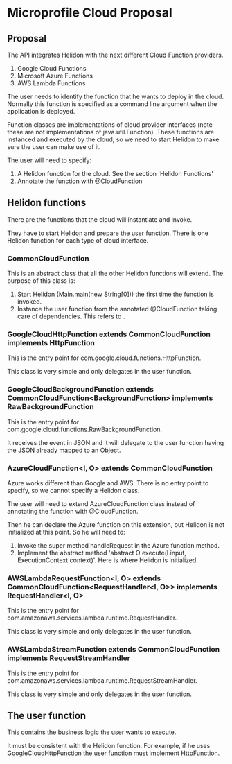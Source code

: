 # Microprofile Cloud Proposal

## Proposal

The API integrates Helidon with the next different Cloud Function providers.
1. Google Cloud Functions
2. Microsoft Azure Functions
3. AWS Lambda Functions

The user needs to identify the function that he wants to deploy in the cloud. Normally this function is specified as a command line argument when the application is deployed.

Function classes are implementations of cloud provider interfaces (note these are not implementations of java.util.Function). These functions are instanced and executed by the cloud, so we need to start Helidon to make sure the user can make use of it.

The user will need to specify:
1. A Helidon function for the cloud. See the section 'Helidon Functions'
2. Annotate the function with @CloudFunction

## Helidon functions

There are the functions that the cloud will instantiate and invoke.

They have to start Helidon and prepare the user function. There is one Helidon function for each type of cloud interface.

### CommonCloudFunction<T>

This is an abstract class that all the other Helidon functions will extend. The purpose of this class is:

1. Start Helidon (Main.main(new String[0])) the first time the function is invoked.
2. Instance the user function from the annotated @CloudFunction taking care of dependencies. This refers to <T>.

### GoogleCloudHttpFunction extends CommonCloudFunction<HttpFunction> implements HttpFunction

This is the entry point for com.google.cloud.functions.HttpFunction.

This class is very simple and only delegates in the user function.

### GoogleCloudBackgroundFunction<T> extends CommonCloudFunction<BackgroundFunction<T>> implements RawBackgroundFunction

This is the entry point for com.google.cloud.functions.RawBackgroundFunction.

It receives the event in JSON and it will delegate to the user function having the JSON already mapped to an Object.

### AzureCloudFunction<I, O> extends CommonCloudFunction<AzureEmptyFunction>

Azure works different than Google and AWS. There is no entry point to specify, so we cannot specify a Helidon class.

The user will need to extend AzureCloudFunction class instead of annotating the function with @CloudFunction.

Then he can declare the Azure function on this extension, but Helidon is not initialized at this point. So he will need to:

1. Invoke the super method handleRequest in the Azure function method.
2. Implement the abstract method 'abstract O execute(I input, ExecutionContext context)'. Here is where Helidon is initialized.

### AWSLambdaRequestFunction<I, O> extends CommonCloudFunction<RequestHandler<I, O>> implements RequestHandler<I, O>

This is the entry point for com.amazonaws.services.lambda.runtime.RequestHandler.

This class is very simple and only delegates in the user function.

### AWSLambdaStreamFunction extends CommonCloudFunction<RequestStreamHandler> implements RequestStreamHandler

This is the entry point for com.amazonaws.services.lambda.runtime.RequestStreamHandler.

This class is very simple and only delegates in the user function.

## The user function

This contains the business logic the user wants to execute.

It must be consistent with the Helidon function. For example, if he uses GoogleCloudHttpFunction the user function must implement HttpFunction.